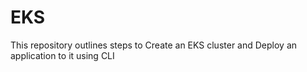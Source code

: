 # EKS
This repository outlines steps to Create an EKS cluster and Deploy an application to it using CLI
